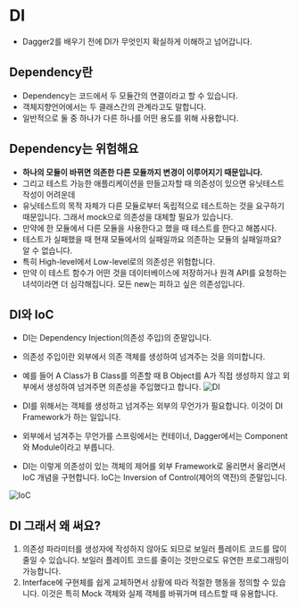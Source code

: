 # DI
* Dagger2를 배우기 전에 DI가 무엇인지 확실하게 이해하고 넘어갑니다.

## Dependency란
* Dependency는 코드에서 두 모듈간의 연결이라고 할 수 있습니다.
* 객체지향언어에서는 두 클래스간의 관계라고도 말합니다.
* 일반적으로 둘 중 하나가 다른 하나를 어떤 용도를 위해 사용합니다.

## Dependency는 위험해요
* **하나의 모듈이 바뀌면 의존한 다른 모듈까지 변경이 이루어지기 때문입니다.**
* 그리고 테스트 가능한 애플리케이션을 만들고자할 때 의존성이 있으면 유닛테스트 작성이 어려운데 
* 유닛테스트의 목적 자체가 다른 모듈로부터 독립적으로 테스트하는 것을 요구하기 때문입니다. 그래서 mock으로 의존성을 대체할 필요가 있습니다.
* 만약에 한 모듈에서 다른 모듈을 사용한다고 했을 때 테스트를 한다고 해봅시다.
* 테스트가 실패했을 때 현재 모듈에서의 실패일까요 의존하는 모듈의 실패일까요? 알 수 없습니다.
* 특히 High-level에서 Low-level로의 의존성은 위험합니다.
* 만약 이 테스트 함수가 어떤 것을 데이터베이스에 저장하거나 원격 API를 요청하는 녀석이라면 더 심각해집니다. 모든 new는 피하고 싶은 의존성입니다.

## DI와 IoC

* DI는 Dependency Injection(의존성 주입)의 준말입니다.
* 의존성 주입이란 외부에서 의존 객체를 생성하여 넘겨주는 것을 의미합니다.
* 예를 들어 A Class가 B Class를 의존할 때 B Object를 A가 직접 생성하지 않고 외부에서 생성하여 넘겨주면 의존성을 주입했다고 합니다.
![DI](https://cdn-images-1.medium.com/max/2400/1*nVjOkGwwwxuUjuz546Ux9Q.jpeg)

* DI를 위해서는 객체를 생성하고 넘겨주는 외부의 무언가가 필요합니다. 이것이 DI Framework가 하는 일입니다.
* 외부에서 넘겨주는 무언가를 스프링에서는 컨테이너, Dagger에서는 Component와 Module이라고 부릅니다. 
* DI는 이렇게 의존성이 있는 객체의 제어를 외부 Framework로 올리면서 올리면서 IoC 개념을 구현합니다. IoC는 Inversion of Control(제어의 역전)의 준말입니다.

![IoC](https://cdn-images-1.medium.com/max/1600/1*HKyMpD1lu3c7wieQC5xxRg.jpeg)

## DI 그래서 왜 써요?
1. 의존성 파라미터를 생성자에 작성하지 않아도 되므로 보일러 플레이트 코드를 많이 줄일 수 있습니다. 보일러 플레이트 코드를 줄이는 것만으로도 유연한 프로그래밍이 가능합니다.
2. Interface에 구현체를 쉽게 교체하면서 상황에 따라 적절한 행동을 정의할 수 있습니다. 이것은 특히 Mock 객체와 실제 객체를 바꿔가며 테스트할 때 유용합니다.
